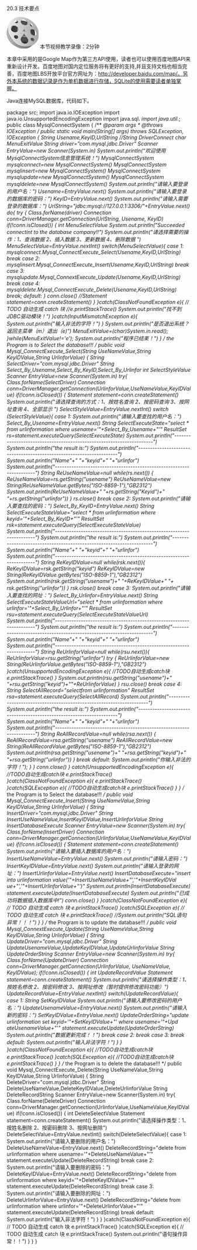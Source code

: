 ### 
  20.3 技术要点


<img class="my_markdown" class="h-pic" src="../images/Figure-0445-362.jpg" style="width:87px;  height: 86px; "/> 本节视频教学录像：2分钟

本章中采用的是Google Map作为第三方API使用，读者也可以使用百度地图API来重新设计开发。百度地图对国内定位服务将有更好的支持,并且支持文档也相当完善，百度地图LBS开放平台官方网址为：http://developer.baidu.com/map/。另外本系统的数据记录是作为单机数据进行存储，SQLite的使用需要读者单独掌握。

Java连接MySQL数据库，代码如下。

&#13;
    package src;&#13;
    import java.io.IOException&#13;
    import java.io.UnsupportedEncodingException&#13;
    import java.sql.*&#13;
    import java.util.*;&#13;
    public class MysqlConnectSystem {&#13;
  /**&#13;
     *@param args&#13;
    * @throws IOException&#13;
    */&#13;
    public static void main(String[] args) throws SQLException, IOException {&#13;
    String Usename,KeyID,UrlString&#13;
    //String DriverConnect&#13;
    char MenuExitValue&#13;
    String driver=”com.mysql.jdbc.Driver”&#13;
    Scanner EntryValue=new Scanner(System.in)&#13;
    System.out.println(“欢迎使用MysqlConnectSystem信息管理系统！")&#13;
    MysqlConnectSystem mysqlconnect=new MysqlConnectSystem()&#13;
    MysqlConnectSystem mysqlinsert=new MysqlConnectSystem()&#13;
    MysqlConnectSystem mysqlupdate=new MysqlConnectSystem()&#13;
    MysqlConnectSystem mysqldelete=new MysqlConnectSystem()&#13;
    System.out.println("请输入要登录的用户名：")&#13;
    Usename=EntryValue.next()&#13;
    System.out.println("请输入要登录的数据库的密码：")&#13;
    KeyID=EntryValue.next()&#13;
    System.out.println("请输入需要登录的数据库：")&#13;
    UrlString="jdbc:mysql://127.0.0.1:3306/"+EntryValue.next()&#13;
    do{&#13;
    try {&#13;
    Class.forName(driver)&#13;
    Connection conn=DriverManager.getConnection(UrlString, Usename, KeyID)&#13;
     if(!conn.isClosed())&#13;
     {&#13;
     int MenuSelectValue&#13;
     System.out.println("Succeeded connectint to the database company!!")&#13;
          System.out.println("请选择需要的操作：1、查询数据 2、插入数据 3、更新数据 4、删除数据 ")&#13;
          MenuSelectValue=EntryValue.nextInt()&#13;
        switch(MenuSelectValue){&#13;
        case 1:&#13;
        mysqlconnect.Mysql_ConnectExecute_Select(Usename,KeyID,UrlString)&#13;
        break&#13;
        case 2:&#13;
        mysqlinsert.Mysql_ConnectExecute_Insert(Usename,KeyID,UrlString)&#13;
        break&#13;
        case 3:&#13;
        mysqlupdate.Mysql_ConnextExecute_Update(Usename,KeyID,UrlString)&#13;
    break&#13;
     case 4:&#13;
    mysqldelete.Mysql_ConnectExecute_Delete(Usename,KeyID,UrlString)&#13;
    break;&#13;
    default:&#13;
     }&#13;
    conn.close()&#13;
  //Statement statement=conn.createStatement()&#13;
     }&#13;
    }catch(ClassNotFoundException e){&#13;
  // TODO 自动生成 catch 块&#13;
  //e.printStackTrace()&#13;
    System.out.println("找不到JDBC驱动模块！")&#13;
    }catch(InputMismatchException e){&#13;
    System.out.println("输入非法的字符！")&#13;
    }&#13;
    System.out.println("是否退出系统？返回主菜单（m）退出（e)")&#13;
    MenuExitValue=(char)System.in.read();&#13;
    }while(MenuExitValue!='e');&#13;
    System.out.println("程序已结束！")&#13;
  }&#13;
  /*&#13;
    the Program is to Select the database!!!&#13;
    */&#13;
    public void Mysql_ConnectExecute_Select(String UseNameValue,String KeyIDValue,String UrlinforValue)&#13;
  {&#13;
    String SelectDriver="com.mysql.jdbc.Driver"&#13;
    String Select_By_Usename,Select_By_KeyID,Select_By_Urlinfor&#13;
    int SelectStyleValue&#13;
    Scanner EntryValue=new Scanner(System.in)&#13;
    try{&#13;
    Class.forName(SelectDriver)&#13;
     Connection conn=DriverManager.getConnection(UrlinforValue,UseNameValue,KeyIDValue)&#13;
     if(!conn.isClosed())&#13;
     {&#13;
    Statement statement=conn.createStatement()&#13;
    System.out.println("请选择查询的方式：1、按姓名查询 2、按密码查询 3、按网址查询 4、全部显示&#13;
    ")&#13;
        SelectStyleValue=EntryValue.nextInt()&#13;
        switch (SelectStyleValue){&#13;
        case 1:&#13;
        System.out.println("请输入要查找的用户名：")&#13;
        Select_By_Usename=EntryValue.next()&#13;
        String SelectExecuteState="select * from urlinformation where usename='"+Select_By_Usename+"'"&#13;
        ResultSet rs=statement.executeQuery(SelectExecuteState)&#13;
        System.out.println("---------------------------------------------------------------------")&#13;
          System.out.println("the result is:")&#13;
          System.out.println("---------------------------------------------------------------------")&#13;
            System.out.println("Name"+"       "+"keyid"+"       "+"urlinfor")&#13;
          System.out.println("---------------------------------------------------------------------")&#13;
          String ReUseNameValue=null&#13;
          while(rs.next()) {&#13;
            ReUseNameValue=rs.getString("usename")&#13;
          ReUseNameValue=new String(ReUseNameValue.getBytes("ISO-8859-1"),"GB2312")&#13;
              System.out.println(ReUseNameValue+"              "+rs.getString("Keyid")+"         "+rs.getString("urlinfor"))&#13;
            }&#13;
          rs.close()&#13;
          break&#13;
        case 2:&#13;
        System.out.println("请输入要查找的密码：")&#13;
        Select_By_KeyID=EntryValue.next()&#13;
        String SelectExecuteStateValue="select * from urlinformation where keyid='"+Select_By_KeyID+"'"&#13;
        ResultSet rsk=statement.executeQuery(SelectExecuteStateValue)&#13;
        System.out.println("---------------------------------------------------------------------")&#13;
            System.out.println("the result is:")&#13;
            System.out.println("---------------------------------------------------------------------")&#13;
            System.out.println("Name"+"       "+"keyid"+"      "+"urlinfor")&#13;
            System.out.println("---------------------------------------------------------------------")&#13;
            String ReKeyIDValue=null&#13;
            while(rsk.next()){&#13;
            ReKeyIDValue=rsk.getString("keyid")&#13;
          ReKeyIDValue=new String(ReKeyIDValue.getBytes("ISO-8859-1"),"GB2312")&#13;
            System.out.println(rsk.getString("usename")+"          "+ReKeyIDValue+"          "+ rsk.getString("urlinfor"))&#13;
    }&#13;
    rsk.close()&#13;
    break&#13;
    case 3:&#13;
    System.out.println("请输入要查找的网址：")&#13;
    Select_By_Urlinfor=EntryValue.next()&#13;
    String SelectExecuteStateValueUrl="select * from urlinformation where urlinfor='"+Select_By_Urlinfor+"'"&#13;
    ResultSet rsu=statement.executeQuery(SelectExecuteStateValueUrl)&#13;
    System.out.println("---------------------------------------------------------------------")&#13;
    System.out.println("the result is:")&#13;
    System.out.println("---------------------------------------------------------------------")&#13;
         System.out.println("Name"+"       "+"keyid"+"      "+"urlinfor")&#13;
    System.out.println("---------------------------------------------------------------------")&#13;
    String ReUrlinforValue=null&#13;
        while(rsu.next()){&#13;
    ReUrlinforValue=rsu.getString("urlinfor")&#13;
     try {&#13;
    ReUrlinforValue=new String(ReUrlinforValue.getBytes("ISO-8859-1"),"GB2312")&#13;
     }catch(UnsupportedEncodingException e){&#13;
     //TODO自动生成catch块&#13;
     e.printStackTrace()&#13;
     }&#13;
        System.out.println(rsu.getString("usename")+"           "+rsu.getString("keyid")+""+ReUrlinforValue)&#13;
    }&#13;
    rsu.close()&#13;
    break&#13;
    case 4:&#13;
    String SelectAllRecord="select*from urlinformation"&#13;
    ResultSet rsa=statement.executeQuery(SelectAllRecord)&#13;
    System.out.println("---------------------------------------------------------------------")&#13;
    System.out.println("the result is:")&#13;
    System.out.println("---------------------------------------------------------------------")&#13;
         System.out.println("Name"+"       "+"keyid"+"      "+"urlinfor")&#13;
    System.out.println("---------------------------------------------------------------------")&#13;
    String ReAllRecordValue=null&#13;
        while(rsa.next())&#13;
    {&#13;
    ReAllRecordValue=rsa.getString("usename")&#13;
    ReAllRecordValue=new String(ReAllRecordValue.getBytes("ISO-8859-1"),"GB2312")&#13;
          System.out.println(rsa.getString("usename")+"         "+rsa.getString("keyid")+"         "+rsa.getString("urlinfor"))&#13;
          }&#13;
          break&#13;
        default:&#13;
        System.out.println("你输入非法的字符！");&#13;
        }&#13;
    }&#13;
    conn.close()&#13;
    } catch(UnsupportedEncodingException e){&#13;
    //TODO自动生成catch块&#13;
    e.printStackTrace()&#13;
    }catch(ClassNotFoundException e){&#13;
    e.printStackTrace()&#13;
    }catch(SQLException e){&#13;
    //TODO自动生成catch块&#13;
    e.printStackTrace()&#13;
    }&#13;
    }&#13;
    /*&#13;
    the Program is to Select the database!!!&#13;
    */&#13;
    public void Mysql_ConnectExecute_Insert(String UseNameValue,String KeyIDValue,String UrlinforValue)&#13;
    {&#13;
    String InsertDriver="com.mysql.jdbc.Driver"&#13;
    String InsertUseNameValue,InsertKeyIDValue,InsertUrlinforValue&#13;
    String InsertDatabaseExecute&#13;
    Scanner EntryValue=new Scanner(System.in)&#13;
    try{&#13;
    Class.forName(InsertDriver)&#13;
    Connection conn=DriverManager.getConnection(UrlinforValue,UseNameValue,KeyIDValue)&#13;
    if(!conn.isClosed())&#13;
    {&#13;
    Statement statement=conn.createStatement()&#13;
    System.out.println("请输入要插入数据库的用户名：")&#13;
    InsertUseNameValue=EntryValue.next()&#13;
    System.out.println("请输入密码：")&#13;
    InsertKeyIDValue=EntryValue.next()&#13;
    System.out.println("请输入登录的网址：")&#13;
    InsertUrlinforValue=EntryValue.next()&#13;
     InsertDatabaseExecute="insert into urlinformation value('"+InsertUseNameValue+"','"+InsertKeyIDVal ue+"','"+InsertUrlinforValue+"')"&#13;
    System.out.println(InsertDatabaseExecute)&#13;
    statement.executeUpdate(InsertDatabaseExecute)&#13;
    System.out.println("已成功将数据插入数据库中!")&#13;
    conn.close()&#13;
     }&#13;
     }catch(ClassNotFoundException e){&#13;
   // TODO 自动生成 catch 块&#13;
    e.printStackTrace()&#13;
     }catch(SQLException e){&#13;
   // TODO 自动生成 catch 块&#13;
    e.printStackTrace()&#13;
   //System.out.println("SQL语句异常！！！")&#13;
     }&#13;
  }&#13;
  /*&#13;
     the Program is to update the database!!!&#13;
     */&#13;
    public void Mysql_ConnextExecute_Update(String UseNameValue,String KeyIDValue,String UrlinforValue)&#13;
  {&#13;
     String UpdateDriver="com.mysql.jdbc.Driver"&#13;
     String UpdateUsenameValue,UpdateKeyIDValue,UpdateUrlinforValue&#13;
     String UpdateOrderString&#13;
     Scanner EntryValue=new Scanner(System.in)&#13;
     try{&#13;
    Class.forName(UpdateDriver)&#13;
    Connection conn=DriverManager.getConnection(UrlinforValue, UseNameValue, KeyIDValue);&#13;
   if(!conn.isClosed())&#13;
     {&#13;
    int UpdateRecordValue&#13;
    Statement statement=conn.createStatement()&#13;
     System.out.println("请选择操作类型：1、按姓名修改 2、按密码修改 3、按网址修改（暂时提供修改密码功能）")&#13;
    UpdateRecordValue=EntryValue.nextInt()&#13;
    switch(UpdateRecordValue){&#13;
    case 1:&#13;
    String SetKeyIDValue&#13;
        System.out.println("请输入要修改密码的用户名：")&#13;
        UpdateUsenameValue=EntryValue.next()&#13;
        System.out.println("请输入新的密码：")&#13;
        SetKeyIDValue=EntryValue.next()&#13;
        UpdateOrderString="update urlinformation set keyid='"+SetKeyIDValue+"' where usename='"+Upd ateUsenameValue+"'"&#13;
        statement.executeUpdate(UpdateOrderString)&#13;
        System.out.println("数据更新完成！！")&#13;
        break&#13;
     case 2:&#13;
        break&#13;
     case 3:&#13;
        break&#13;
    default:&#13;
        System.out.println("输入非法字符！")&#13;
     }&#13;
     }&#13;
    }catch(ClassNotFoundException e){&#13;
     //TODO自动生成catch块&#13;
     e.printStackTrace()&#13;
    }catch(SQLException e){&#13;
     //TODO自动生成catch块&#13;
     e.printStackTrace()&#13;
    }&#13;
    }&#13;
    /*&#13;
    the Program is to delete the database!!!&#13;
    */&#13;
    public void Mysql_ConnectExecute_Delete(String UseNameValue,String KeyIDValue,String UrlinforValue)&#13;
    {&#13;
    String DeleteDriver="com.mysql.jdbc.Driver"&#13;
    String DeleteUseNameValue,DeleteKeyIDValue,DeleteUrlinforValue&#13;
    String DeleteRecordString&#13;
    Scanner EntryValue=new Scanner(System.in)&#13;
    try{&#13;
     Class.forName(DeleteDriver)&#13;
     Connection conn=DriverManager.getConnection(UrlinforValue,UseNameValue,KeyIDValue)&#13;
     if(!conn.isClosed())&#13;
     {&#13;
     int DeleteSelectValue&#13;
    Statement statement=conn.createStatement()&#13;
    System.out.println("请选择操作类型：1、按姓名删除 2、按密码删除 3、按网址删除")&#13;
    DeleteSelectValue=EntryValue.nextInt()&#13;
    switch(DeleteSelectValue){&#13;
    case 1:&#13;
    System.out.println("请输入要删除的用户名：")&#13;
    DeleteUseNameValue=EntryValue.next()&#13;
    DeleteRecordString="delete from urlinformation where usename='"+DeleteUseNameValue+"'"&#13;
     statement.executeUpdate(DeleteRecordString)&#13;
    break&#13;
    case 2:&#13;
    System.out.println("请输入要删除的密码：")&#13;
    DeleteKeyIDValue=EntryValue.next()&#13;
    DeleteRecordString="delete from urlinformation where keyid='"+DeleteKeyIDValue+"'"&#13;
     statement.executeUpdate(DeleteRecordString)&#13;
    break&#13;
    case 3:&#13;
    System.out.println("请输入要删除的网址：")&#13;
    DeleteUrlinforValue=EntryValue.next()&#13;
    DeleteRecordString="delete from urlinformation where urlinfor='"+DeleteUrlinforValue+"'"&#13;
     statement.executeUpdate(DeleteRecordString)&#13;
    break&#13;
    default:&#13;
    System.out.println("输入非法字符！")&#13;
    }&#13;
     }&#13;
     }catch(ClassNotFoundException e){&#13;
   // TODO 自动生成 catch 块&#13;
    e.printStackTrace()&#13;
     }catch(SQLException e){&#13;
   // TODO 自动生成 catch 块&#13;
    e.printStackTrace()&#13;
    System.out.println("语句操作异常！！")&#13;
     }&#13;
  }&#13;
    }&#13;

